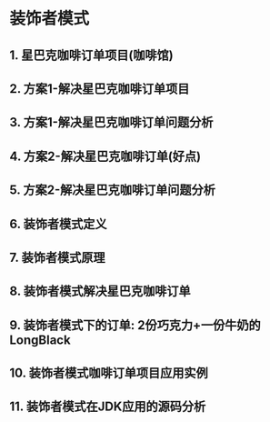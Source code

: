 # 装饰者模式

## 1. 星巴克咖啡订单项目(咖啡馆)



## 2. 方案1-解决星巴克咖啡订单项目



## 3. 方案1-解决星巴克咖啡订单问题分析





## 4. 方案2-解决星巴克咖啡订单(好点)



## 5. 方案2-解决星巴克咖啡订单问题分析





## 6. 装饰者模式定义



## 7. 装饰者模式原理



## 8. 装饰者模式解决星巴克咖啡订单



## 9. 装饰者模式下的订单: 2份巧克力+一份牛奶的LongBlack



## 10. 装饰者模式咖啡订单项目应用实例



## 11. 装饰者模式在JDK应用的源码分析

